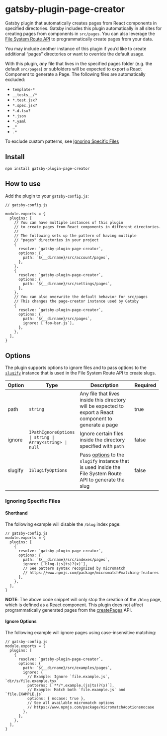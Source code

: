 gatsby-plugin-page-creator
==========================

Gatsby plugin that automatically creates pages from React components in specified directories. Gatsby includes this plugin automatically in all sites for creating pages from components in `src/pages`. You can also leverage the [File System Route API](https://www.gatsbyjs.com/docs/file-system-route-api/) to programmatically create pages from your data.

You may include another instance of this plugin if you’d like to create additional “pages” directories or want to override the default usage.

With this plugin, *any* file that lives in the specified pages folder (e.g. the default `src/pages`) or subfolders will be expected to export a React Component to generate a Page. The following files are automatically excluded:

-   `template-*`
-   `__tests__/*`
-   `*.test.jsx?`
-   `*.spec.jsx?`
-   `*.d.tsx?`
-   `*.json`
-   `*.yaml`
-   `_*`
-   `.*`

To exclude custom patterns, see [Ignoring Specific Files](#ignoring-specific-files)

Install
-------

`npm install gatsby-plugin-page-creator`

How to use
----------

Add the plugin to your `gatsby-config.js`:

    // gatsby-config.js

    module.exports = {
      plugins: [
        // You can have multiple instances of this plugin
        // to create pages from React components in different directories.
        //
        // The following sets up the pattern of having multiple
        // "pages" directories in your project
        {
          resolve: `gatsby-plugin-page-creator`,
          options: {
            path: `${__dirname}/src/account/pages`,
          },
        },
        {
          resolve: `gatsby-plugin-page-creator`,
          options: {
            path: `${__dirname}/src/settings/pages`,
          },
        },
        // You can also overwrite the default behavior for src/pages
        // This changes the page-creator instance used by Gatsby
        {
          resolve: `gatsby-plugin-page-creator`,
          options: {
            path: `${__dirname}/src/pages`,
            ignore: [`foo-bar.js`],
          },
        },
      ],
    }

Options
-------

The plugin supports options to ignore files and to pass options to the [`slugify`](https://github.com/sindresorhus/slugify) instance that is used in the File System Route API to create slugs.

<table style="width:98%;"><colgroup><col style="width: 3%" /><col style="width: 23%" /><col style="width: 69%" /><col style="width: 3%" /></colgroup><thead><tr class="header"><th>Option</th><th>Type</th><th>Description</th><th>Required</th></tr></thead><tbody><tr class="odd"><td>path</td><td><code>string</code></td><td>Any file that lives inside this directory will be expected to export a React component to generate a page</td><td>true</td></tr><tr class="even"><td>ignore</td><td><code>IPathIgnoreOptions ∣ string ∣ Array&lt;string&gt; ∣ null</code></td><td>Ignore certain files inside the directory specified with <code>path</code></td><td>false</td></tr><tr class="odd"><td>slugify</td><td><code>ISlugifyOptions</code></td><td>Pass <a href="https://github.com/sindresorhus/slugify#options">options</a> to the <code>slugify</code> instance that is used inside the File System Route API to generate the slug</td><td>false</td></tr></tbody></table>

### Ignoring Specific Files

#### Shorthand

The following example will disable the `/blog` index page:

    // gatsby-config.js
    module.exports = {
      plugins: [
        {
          resolve: `gatsby-plugin-page-creator`,
          options: {
            path: `${__dirname}/src/indexes/pages`,
            ignore: [`blog.(js|ts)?(x)`],
            // See pattern syntax recognized by micromatch
            // https://www.npmjs.com/package/micromatch#matching-features
          },
        },
      ],
    }

**NOTE**: The above code snippet will only stop the creation of the `/blog` page, which is defined as a React component. This plugin does not affect programmatically generated pages from the [createPages](https://www.gatsbyjs.com/docs/node-apis#createPages) API.

#### Ignore Options

The following example will ignore pages using case-insensitive matching:

    // gatsby-config.js
    module.exports = {
      plugins: [
        {
          resolve: `gatsby-plugin-page-creator`,
          options: {
            path: `${__dirname}/src/examples/pages`,
            ignore: {
              // Example: Ignore `file.example.js`, `dir/s/file.example.tsx`
              patterns: [`**/*.example.(js|ts)?(x)`],
              // Example: Match both `file.example.js` and `file.EXAMPLE.js`
              options: { nocase: true },
              // See all available micromatch options
              // https://www.npmjs.com/package/micromatch#optionsnocase
            },
          },
        },
      ],
    }
